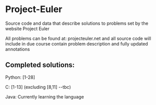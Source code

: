 Project-Euler
=============

Source code and data that describe solutions to problems set by the website Project Euler

All problems can be found at: projecteuler.net and all source code will include in due course contain problem description and fully updated annotations

Completed solutions:
--------------------

Python: [1-28]

C: [1-13] (excluding [8,11] --tbc)

Java: Currently learning the language

